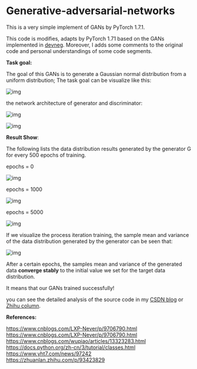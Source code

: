 # Generative-adversarial-networks
This is a very simple implement of GANs by PyTorch 1.7.1.

This code is modifies, adapts by PyTorch 1.71 based on the GANs implemented in [devneg](https://github.com/devnag/pytorch-generative-adversarial-networks). Moreover, I adds some comments to the original code and personal understandings of some code segments.

**Task goal:** 

The goal of this GANs is to generate a Gaussian normal distribution from a uniform distribution; The task goal can be visualize like this:

![img](https://pic4.zhimg.com/v2-0be67c8249dd1f59bf4e05a0e3afda1f_b.png)



the network architecture of generator and discriminator:

![img](https://pic4.zhimg.com/v2-354d47502b78fee2bc4de5216bcaf42b_b.png)

![img](https://pic3.zhimg.com/v2-cf43c506e574b94f4db5d8c4bf517662_b.png)

**Result Show**:

The following lists the data distribution results generated by the generator G for every 500 epochs of training.

epochs = 0

![img](https://pic1.zhimg.com/v2-8fbf8a9333ad64a10544011f69daf838_b.png)



epochs = 1000

![img](https://pic1.zhimg.com/v2-64193387564a475aac2492df22935c94_b.png)

epochs = 5000

![img](https://pic2.zhimg.com/v2-131783f3c0b37a9fb050a973effa9a0d_b.png)

If we visualize the process iteration training, the sample mean and variance of the data distribution generated by the generator can be seen that: 

![img](https://pic1.zhimg.com/v2-f3a87b7f70ca844d2c76d23f81833268_b.png)



After a certain epochs, the samples mean and variance of the generated data **converge stably** to the initial value we set for the target data distribution. 

It means that our GANs trained successfully!

you can see the detailed analysis of the source code in my [CSDN blog](https://blog.csdn.net/qq_40994260/article/details/114699755) or [Zhihu column](https://zhuanlan.zhihu.com/p/352126210).

**References:**

https://www.cnblogs.com/LXP-Never/p/9706790.html
https://www.cnblogs.com/LXP-Never/p/9706790.html
https://www.cnblogs.com/wupiao/articles/13323283.html
https://docs.python.org/zh-cn/3/tutorial/classes.html
https://www.yht7.com/news/97242
https://zhuanlan.zhihu.com/p/93423829





